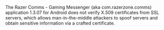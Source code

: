 The Razer Comms - Gaming Messenger (aka com.razerzone.comms) application 1.3.07 for Android does not verify X.509 certificates from SSL servers, which allows man-in-the-middle attackers to spoof servers and obtain sensitive information via a crafted certificate.
